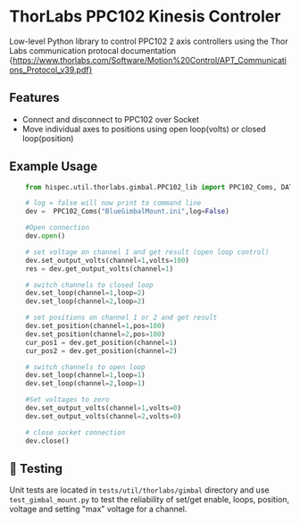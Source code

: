 # ThorLabs PPC102 Kinesis Controler

Low-level Python library to control PPC102 2 axis controllers using the Thor Labs communication protocal documentation {https://www.thorlabs.com/Software/Motion%20Control/APT_Communications_Protocol_v39.pdf}

## Features
- Connect and disconnect to PPC102 over Socket
- Move individual axes to positions using open loop(volts) or closed loop(position)

## Example Usage
```python
    from hispec.util.thorlabs.gimbal.PPC102_lib import PPC102_Coms, DATA_CODES

    # log = false will now print to command line
    dev =  PPC102_Coms("BlueGimbalMount.ini",log=False)

    #Open connection
    dev.open()

    # set voltage on channel 1 and get result (open loop control)
    dev.set_output_volts(channel=1,volts=100)
    res = dev.get_output_volts(channel=1)

    # switch channels to closed loop
    dev.set_loop(channel=1,loop=2)
    dev.set_loop(channel=2,loop=2)

    # set positions on channel 1 or 2 and get result
    dev.set_position(channel=1,pos=100)
    dev.set_position(channel=2,pos=100)
    cur_pos1 = dev.get_position(channel=1)
    cur_pos2 = dev.get_position(channel=2)

    # switch channels to open loop
    dev.set_loop(channel=1,loop=1)
    dev.set_loop(channel=2,loop=1)

    #Set voltages to zero
    dev.set_output_volts(channel=1,volts=0)
    dev.set_output_volts(channel=2,volts=0)

    # close socket connection
    dev.close()
```

## 🧪 Testing
Unit tests are located in `tests/util/thorlabs/gimbal` directory and use `test_gimbal_mount.py` to test the reliability of set/get enable, loops, position, voltage and setting "max" voltage for a channel. 
